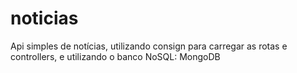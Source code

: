 # noticias
Api simples de notícias, utilizando consign para carregar as rotas e controllers, e utilizando o banco NoSQL:  MongoDB

